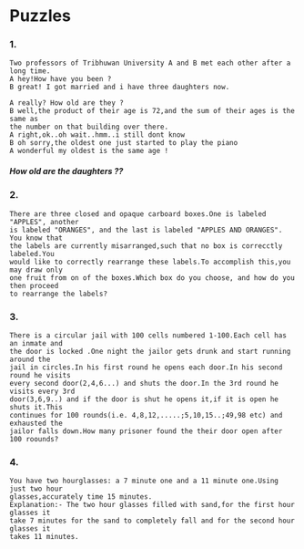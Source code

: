 # Puzzles

### 1.
    Two professors of Tribhuwan University A and B met each other after a long time.
    A hey!How have you been ?
    B great! I got married and i have three daughters now.
    
    A really? How old are they ?
    B well,the product of their age is 72,and the sum of their ages is the same as 
    the number on that building over there.
    A right,ok..oh wait..hmm..i still dont know
    B oh sorry,the oldest one just started to play the piano
    A wonderful my oldest is the same age !
   
   ##### How old are the daughters ??

### 2.
    There are three closed and opaque carboard boxes.One is labeled "APPLES", another
    is labeled "ORANGES", and the last is labeled "APPLES AND ORANGES". You know that
    the labels are currently misarranged,such that no box is correcctly labeled.You 
    would like to correctly rearrange these labels.To accomplish this,you may draw only
    one fruit from on of the boxes.Which box do you choose, and how do you then proceed
    to rearrange the labels?
    
### 3.
    There is a circular jail with 100 cells numbered 1-100.Each cell has an inmate and 
    the door is locked .One night the jailor gets drunk and start running around the 
    jail in circles.In his first round he opens each door.In his second round he visits
    every second door(2,4,6...) and shuts the door.In the 3rd round he visits every 3rd
    door(3,6,9..) and if the door is shut he opens it,if it is open he shuts it.This 
    continues for 100 rounds(i.e. 4,8,12,.....;5,10,15..;49,98 etc) and exhausted the 
    jailor falls down.How many prisoner found the their door open after 100 roounds?
    
### 4.
    You have two hourglasses: a 7 minute one and a 11 minute one.Using just two hour 
    glasses,accurately time 15 minutes.
    Explanation:- The two hour glasses filled with sand,for the first hour glasses it
    take 7 minutes for the sand to completely fall and for the second hour glasses it 
    takes 11 minutes.
    
    
